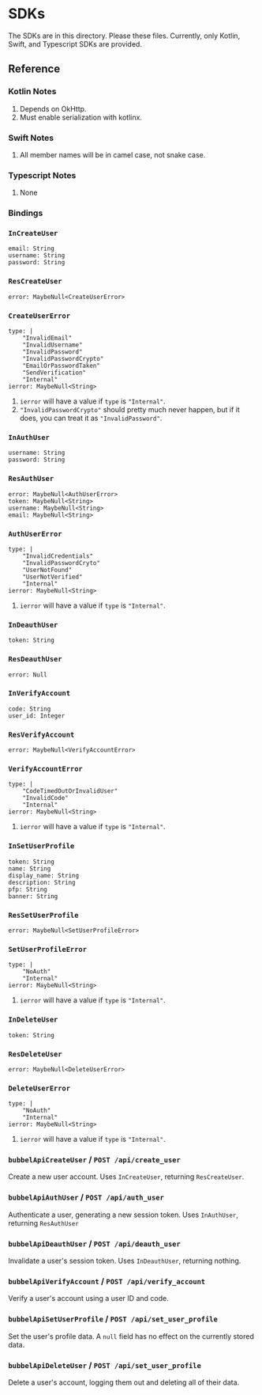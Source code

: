 # SDKs

The SDKs are in this directory.
Please these files.
Currently, only Kotlin, Swift, and Typescript SDKs are provided.

## Reference

### Kotlin Notes

1. Depends on OkHttp.
2. Must enable serialization with kotlinx.

### Swift Notes

1. All member names will be in camel case, not snake case.

### Typescript Notes

1. None

### Bindings

### `InCreateUser`

```
email: String
username: String
password: String
```

### `ResCreateUser`

```
error: MaybeNull<CreateUserError>
```

### `CreateUserError`

```
type: |
    "InvalidEmail"
    "InvalidUsername"
    "InvalidPassword"
    "InvalidPasswordCrypto"
    "EmailOrPasswordTaken"
    "SendVerification"
    "Internal"
ierror: MaybeNull<String>
```

1. `ierror` will have a value if `type` is `"Internal"`.
2. `"InvalidPasswordCrypto"` should pretty much never happen, but if it does, you can treat it as `"InvalidPassword"`.

### `InAuthUser`

```
username: String
password: String
```

### `ResAuthUser`

```
error: MaybeNull<AuthUserError>
token: MaybeNull<String>
username: MaybeNull<String>
email: MaybeNull<String>
```

### `AuthUserError`

```
type: |
    "InvalidCredentials"
    "InvalidPasswordCryto"
    "UserNotFound"
    "UserNotVerified"
    "Internal"
ierror: MaybeNull<String>
```

1. `ierror` will have a value if `type` is `"Internal"`.

### `InDeauthUser`

```
token: String
```

### `ResDeauthUser`

```
error: Null
```

### `InVerifyAccount`

```
code: String
user_id: Integer
```

### `ResVerifyAccount`

```
error: MaybeNull<VerifyAccountError>
```

### `VerifyAccountError`

```
type: |
    "CodeTimedOutOrInvalidUser"
    "InvalidCode"
    "Internal"
ierror: MaybeNull<String>
```

1. `ierror` will have a value if `type` is `"Internal"`.

### `InSetUserProfile`

```
token: String
name: String
display_name: String
description: String
pfp: String
banner: String
```

### `ResSetUserProfile`

```
error: MaybeNull<SetUserProfileError>
```

### `SetUserProfileError`

```
type: |
    "NoAuth"
    "Internal"
ierror: MaybeNull<String>
```

1. `ierror` will have a value if `type` is `"Internal"`.

### `InDeleteUser`

```
token: String
```

### `ResDeleteUser`

```
error: MaybeNull<DeleteUserError>
```

### `DeleteUserError`

```
type: |
    "NoAuth"
    "Internal"
ierror: MaybeNull<String>
```

1. `ierror` will have a value if `type` is `"Internal"`.

### `bubbelApiCreateUser` / `POST /api/create_user`

Create a new user account.
Uses `InCreateUser`, returning `ResCreateUser`.

### `bubbelApiAuthUser` / `POST /api/auth_user`

Authenticate a user, generating a new session token.
Uses `InAuthUser`, returning `ResAuthUser`

### `bubbelApiDeauthUser` / `POST /api/deauth_user`

Invalidate a user's session token.
Uses `InDeauthUser`, returning nothing.

### `bubbelApiVerifyAccount` / `POST /api/verify_account`

Verify a user's account using a user ID and code.

### `bubbelApiSetUserProfile` / `POST /api/set_user_profile`

Set the user's profile data.
A `null` field has no effect on the currently stored data.

### `bubbelApiDeleteUser` / `POST /api/set_user_profile`

Delete a user's account, logging them out and deleting all of their data.

